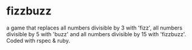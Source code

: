 fizzbuzz
========

a game that replaces all numbers divisible by 3 with 'fizz', all numbers divisible by 5 with 'buzz' and all numbers divisible by 15 with 'fizzbuzz'. 
Coded with rspec & ruby.
